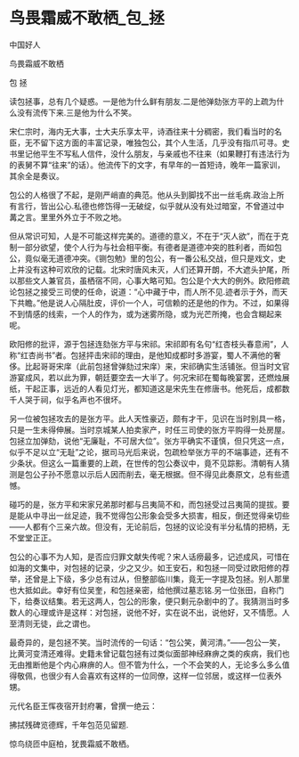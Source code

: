 # 鸟畏霜威不敢栖_包_拯

中国好人

鸟畏霜威不敢栖

包 拯

读包拯事，总有几个疑惑。一是他为什么鲜有朋友.二是他弹劾张方平的上疏为什么没有流传下来.三是他为什么不笑。

宋仁宗时，海内无大事，士大夫乐享太平，诗酒往来十分稠密，我们看当时的名臣，无不留下这方面的丰富记录，唯独包公，其个人生活，几乎没有指爪可寻。史书里记他平生不写私人信件，没什么朋友，与亲戚也不往来（如果鞭打有违法行为的表舅不算“往来”的话）。他流传下的文字，有早年的一首短诗，晚年一篇家训，其余全是奏议。

包公的人格很了不起，是刚严峭直的典范。他从头到脚找不出一丝毛病.政治上所有言行，皆出公心.私德也修饬得一无破绽，似乎就从没有处过暗室，不曾道过中冓之言。里里外外立于不败之地。

但从常识可知，人是不可能这样完美的。道德的意义，不在于“灭人欲”，而在于克制一部分欲望，使个人行为与社会相平衡。有德者是道德冲突的胜利者，而如包公，竟似毫无道德冲突。《铡包勉》里的包公，有一番公私交战，但只是戏文，史上并没有这种可欢欣的记载。北宋时唐风未灭，人们还算开朗，不大遮头护尾，所以那些文人兼官员，虽栖宿不同，心事大略可知。包公是个大大的例外。欧阳修疏论包拯之接受三司使的任命，说道：“心中藏于中，而人所不见.迹者示于外，而天下共瞻。”他是说人心隔肚皮，评价一个人，可信赖的还是他的作为。不过，如果得不到情感的线索，一个人的作为，或为迷雾所隐，或为光芒所掩，也会含糊起来呢。

欧阳修的批评，源于包拯连劾张方平与宋祁。宋祁即有名句“红杏枝头春意闹”，人称“红杏尚书”者。包拯抨击宋祁的理由，是他知成都时多游宴，蜀人不满他的奢侈。比起哥哥宋庠（此前包拯曾弹劾过宋庠）来，宋祁确实生活铺张。但当时文官游宴成风，若以此为罪，朝廷要空去一大半了。何况宋祁在蜀每晚宴罢，还燃烛展纸，干起正事，远近的人看见灯光，都知道这是宋先生在修唐书。他死后，成都数千人哭于祠，似乎名声也不很坏。

另一位被包拯攻去的是张方平。此人天性豪迈，颇有才干，见识在当时别具一格，只是一生未得伸展。当时京城某人拍卖家产，时任三司使的张方平购得一处房屋。包拯立加弹劾，说他“无廉耻，不可居大位”。张方平确实不谨慎，但只凭这一点，似乎不足以立“无耻”之论，据司马光后来说，包疏检举张方平的不端事迹，还有不少条状。但这么一篇重要的上疏，在世传的包公奏议中，竟不见踪影。清朝有人猜测是包公子孙不愿意以示后人因而削去，毫无根据。但不得见此奏原文，总有些遗憾。

碰巧的是，张方平和宋家兄弟那时都与吕夷简不和，而包拯受过吕夷简的提拔。要是能从中寻出一丝足迹，我不觉得包公形象会受多大损害，相反，倒还觉得亲切些——人都有个三亲六故。但没有，无论前后，包拯的议论没有半分私情的把柄，无不堂堂正正。

包公的心事不为人知，是否应归罪文献失传呢？宋人话痨最多，记述成风，可惜在如海的文集中，对包拯的记录，少之又少。如王安石，和包拯一同受过欧阳修的荐举，还曾是上下级，多少总有过从，但整部临川集，竟无一字提及包拯。别人那里也大抵如此。幸好有位吴奎，和包拯亲密，给他撰过墓志铭.另一位张田，自称门下，给奏议结集。若无这两人，包公的形象，便只剩元杂剧中的了。我猜测当时多数人的心理或许是这样：对包拯，说他不好，实在说不出，说他好，又不情愿。人至清则无徒，此之谓也。

最奇异的，是包拯不笑。当时流传的一句话：“包公笑，黄河清。”——包公一笑，比黄河变清还难得。史籍未曾记载包拯有过类似面部神经麻痹之类的疾病，我们也无由推断他是个内心麻痹的人。但不管为什么，一个不会笑的人，无论多么多么值得敬佩，也很少有人会喜欢有这样的一位同僚，这样一位邻居，或这样一位表外甥。

元代名臣王恽夜宿开封府署，曾撰一绝云：

拂拭残碑览德辉，千年包范见留题.

惊鸟绕匝中庭柏，犹畏霜威不敢栖。